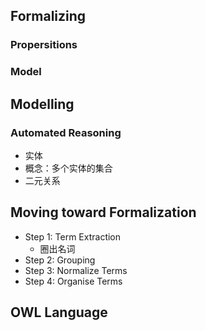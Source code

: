 ## Formalizing
### Propersitions
### Model
## Modelling
### Automated Reasoning
- 实体
- 概念：多个实体的集合
- 二元关系
## Moving toward Formalization
- Step 1: Term Extraction
	- 圈出名词
- Step 2: Grouping
- Step 3: Normalize Terms
- Step 4: Organise Terms
## OWL Language